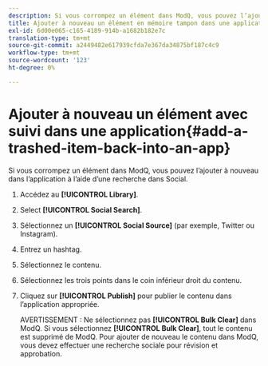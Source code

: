 ```yaml
---
description: Si vous corrompez un élément dans ModQ, vous pouvez l’ajouter à nouveau dans l’application à l’aide d’une recherche dans Social.
title: Ajouter à nouveau un élément en mémoire tampon dans une application
exl-id: 6d00e065-c165-4189-914b-a1682b182e7c
translation-type: tm+mt
source-git-commit: a2449482e617939cfda7e367da34875bf187c4c9
workflow-type: tm+mt
source-wordcount: '123'
ht-degree: 0%

---
```


# Ajouter à nouveau un élément avec suivi dans une application{#add-a-trashed-item-back-into-an-app}

Si vous corrompez un élément dans ModQ, vous pouvez l’ajouter à nouveau dans l’application à l’aide d’une recherche dans Social.

1. Accédez au **[!UICONTROL Library]**.
1. Select **[!UICONTROL Social Search]**.
1. Sélectionnez un **[!UICONTROL Social Source]** (par exemple, Twitter ou Instagram).
1. Entrez un hashtag.
1. Sélectionnez le contenu.
1. Sélectionnez les trois points dans le coin inférieur droit du contenu.
1. Cliquez sur **[!UICONTROL Publish]** pour publier le contenu dans l’application appropriée.

   AVERTISSEMENT : Ne sélectionnez pas **[!UICONTROL Bulk Clear]** dans ModQ. Si vous sélectionnez **[!UICONTROL Bulk Clear]**, tout le contenu est supprimé de ModQ. Pour ajouter de nouveau le contenu dans ModQ, vous devez effectuer une recherche sociale pour révision et approbation.
